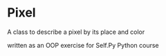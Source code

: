 # Pixel
A class to describe a pixel by its place and color

written as an OOP exercise for Self.Py Python course
